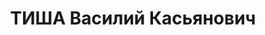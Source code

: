 ---
title: ТИША Василий Касьянович
description: '1893 року народження, с. Черкаське Кадіївського району Донецької області,
  українець, освіта початкова, член ВКП(б). Робітник колії. Проживав: с. Черкаське
  Кадіївського району Донецької області.

  Заарештований 30 січня 1937 року. Виїзною сесією військової колегії Верховного Суду
  21 жовтня 1937 року засуджений на 10 років ВТТ з позбавленням прав на 5 років та
  конфіскацією майна.

  Реабілітований у 1959 році.'
---